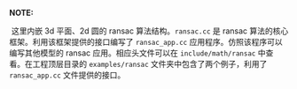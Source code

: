**NOTE:**

​	这里内嵌 3d 平面、2d 圆的 ransac 算法结构。`ransac.cc` 是 ransac 算法的核心框架。利用该框架提供的接口编写了 `ransac_app.cc` 应用程序。仿照该程序可以编写其他模型的 ransac 应用。相应头文件可以在 `include/math/ransac` 中查看。在工程顶层目录的 `examples/ransac` 文件夹中包含了两个例子，利用了 `ransac_app.cc` 文件提供的接口。